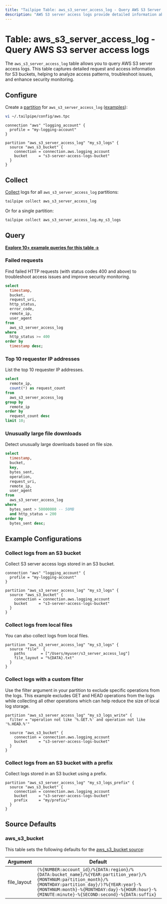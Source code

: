 ```yaml
---
title: "Tailpipe Table: aws_s3_server_access_log - Query AWS S3 Server Access Logs"
description: "AWS S3 server access logs provide detailed information about requests made to your S3 buckets, including request source, operations performed, and response details."
---
```


# Table: aws_s3_server_access_log - Query AWS S3 server access logs

The `aws_s3_server_access_log` table allows you to query AWS S3 server access logs. This table captures detailed request and access information for S3 buckets, helping to analyze access patterns, troubleshoot issues, and enhance security monitoring.

## Configure

Create a [partition](https://tailpipe.io/docs/manage/partition) for `aws_s3_server_access_log` ([examples](https://hub.tailpipe.io/plugins/turbot/aws/tables/aws_s3_server_access_log#example-configurations)):

```sh
vi ~/.tailpipe/config/aws.tpc
```

```hcl
connection "aws" "logging_account" {
  profile = "my-logging-account"
}

partition "aws_s3_server_access_log" "my_s3_logs" {
  source "aws_s3_bucket" {
    connection = connection.aws.logging_account
    bucket     = "s3-server-access-logs-bucket"
  }
}
```

## Collect

[Collect](https://tailpipe.io/docs/manage/collection) logs for all `aws_s3_server_access_log` partitions:

```sh
tailpipe collect aws_s3_server_access_log
```

Or for a single partition:

```sh
tailpipe collect aws_s3_server_access_log.my_s3_logs
```

## Query

**[Explore 10+ example queries for this table →](https://hub.tailpipe.io/plugins/turbot/aws/queries/aws_s3_server_access_log)**

### Failed requests

Find failed HTTP requests (with status codes 400 and above) to troubleshoot access issues and improve security monitoring.

```sql
select
  timestamp,
  bucket,
  request_uri,
  http_status,
  error_code,
  remote_ip,
  user_agent
from
  aws_s3_server_access_log
where
  http_status >= 400
order by
  timestamp desc;
```

### Top 10 requester IP addresses

List the top 10 requester IP addresses.

```sql
select
  remote_ip,
  count(*) as request_count
from
  aws_s3_server_access_log
group by
  remote_ip
order by
  request_count desc
limit 10;
```

### Unusually large file downloads

Detect unusually large downloads based on file size.

```sql
select
  timestamp,
  bucket,
  key,
  bytes_sent,
  operation,
  request_uri,
  remote_ip,
  user_agent
from
  aws_s3_server_access_log
where
  bytes_sent > 50000000 -- 50MB
  and http_status = 200
order by
  bytes_sent desc;
```

## Example Configurations

### Collect logs from an S3 bucket

Collect S3 server access logs stored in an S3 bucket.

```hcl
connection "aws" "logging_account" {
  profile = "my-logging-account"
}

partition "aws_s3_server_access_log" "my_s3_logs" {
  source "aws_s3_bucket" {
    connection = connection.aws.logging_account
    bucket     = "s3-server-access-logs-bucket"
  }
}
```

### Collect logs from local files

You can also collect logs from local files.

```hcl
partition "aws_s3_server_access_log" "my_s3_logs" {
  source "file"  {
    paths       = ["/Users/myuser/s3_server_access_log"]
    file_layout = "%{DATA}.txt"
  }
}
```

### Collect logs with a custom filter

Use the filter argument in your partition to exclude specific operations from the logs. This example excludes GET and HEAD operations from the logs while collecting all other operations which can help reduce the size of local log storage.

```hcl
partition "aws_s3_server_access_log" "my_s3_logs_write" {
  filter = "operation not like '%.GET.%' and operation not like '%.HEAD.%'"

  source "aws_s3_bucket" {
    connection = connection.aws.logging_account
    bucket     = "s3-server-access-logs-bucket"
  }
}
```

### Collect logs from an S3 bucket with a prefix

Collect logs stored in an S3 bucket using a prefix.

```hcl
partition "aws_s3_server_access_log" "my_s3_logs_prefix" {
  source "aws_s3_bucket" {
    connection = connection.aws.logging_account
    bucket     = "s3-server-access-logs-bucket"
    prefix     = "my/prefix/"
  }
}
```

## Source Defaults

### aws_s3_bucket

This table sets the following defaults for the [aws_s3_bucket source](https://hub.tailpipe.io/plugins/turbot/aws/sources/aws_s3_bucket#arguments):

| Argument      | Default |
|--------------|---------|
| file_layout  | `(%{NUMBER:account_id}/%{DATA:region}/%{DATA:bucket_name}/%{YEAR:partition_year}/%{MONTHNUM:partition_month}/%{MONTHDAY:partition_day}/)?%{YEAR:year}-%{MONTHNUM:month}-%{MONTHDAY:day}-%{HOUR:hour}-%{MINUTE:minute}-%{SECOND:second}-%{DATA:suffix}` |
